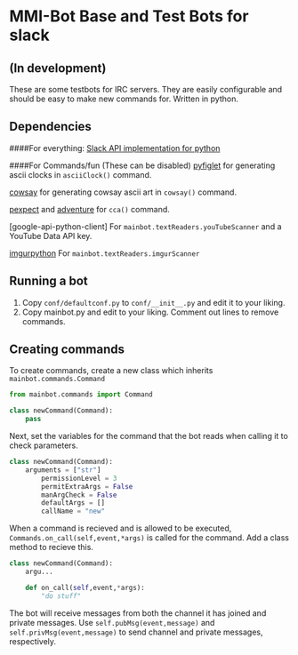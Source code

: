 MMI-Bot Base and Test Bots for slack
====================================
(In development)
------------------------------------
 
These are some testbots for IRC servers.
They are easily configurable and should be easy to make new commands for.
Written in python.



Dependencies
------------
####For everything:
[Slack API implementation for python](https://github.com/os/slacker)

####For Commands/fun (These can be disabled)
[pyfiglet](https://pypi.python.org/pypi/pyfiglet) for generating ascii clocks in ```asciiClock()``` command.

[cowsay](http://en.wikipedia.org/wiki/Cowsay) for generating cowsay ascii art in ```cowsay()``` command.

[pexpect](http://pexpect.sourceforge.net/pexpect.html) and [adventure](http://en.wikipedia.org/wiki/Colossal_Cave_Adventure) for ```cca()``` command.

[google-api-python-client] For ```mainbot.textReaders.youTubeScanner``` and a YouTube Data API key.

[imgurpython](https://github.com/Imgur/imgurpython) For ```mainbot.textReaders.imgurScanner```




Running a bot
-------------
1. Copy ```conf/defaultconf.py``` to ```conf/__init__.py``` and edit it to your liking.
2. Copy mainbot.py and edit to your liking. Comment out lines to remove commands.

Creating commands
-----------------
To create commands, create a new class which inherits `mainbot.commands.Command`
```python
from mainbot.commands import Command

class newCommand(Command):
    pass
```
Next, set the variables for the command that the bot reads when calling it to check parameters.
```python
class newCommand(Command):
    arguments = ["str"]
        permissionLevel = 3
        permitExtraArgs = False
        manArgCheck = False
        defaultArgs = []
        callName = "new"
```
When a command is recieved and is allowed to be executed, ```Commands.on_call(self,event,*args)``` is called for the command. Add a class method to recieve this.

```python
class newCommand(Command):
    argu...

    def on_call(self,event,*args):
        "do stuff"
```

The bot will receive messages from both the channel it has joined and private messages. Use ```self.pubMsg(event,message)``` and ```self.privMsg(event,message)``` to send channel and private messages, respectively.
